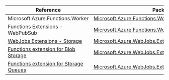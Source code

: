 | Reference | Package | Source |
|---|---|---|
|Microsoft.Azure.Functions.Worker|[Microsoft.Azure.Functions.Worker](https://www.nuget.org/packages/Microsoft.Azure.Functions.Worker)|[GitHub](https://github.com/Azure/azure-sdk-for-net/blob/main/)|
|Functions Extensions - WebPubSub|[Microsoft.Azure.Functions.Worker.Extensions.WebPubSub](https://www.nuget.org/packages/Microsoft.Azure.Functions.Worker.Extensions.WebPubSub)|[GitHub](https://github.com/Azure/azure-sdk-for-net/blob/main/sdk/webpubsub/Microsoft.Azure.Functions.Worker.Extensions.WebPubSub)|
|[WebJobs Extensions - Storage](microsoft.webjobs.extensions.storage-readme.md)|[Microsoft.Azure.WebJobs.Extensions.Storage](https://www.nuget.org/packages/Microsoft.Azure.WebJobs.Extensions.Storage)|[GitHub](https://github.com/Azure/azure-sdk-for-net/blob/main/sdk/storage/Microsoft.Azure.WebJobs.Extensions.Storage)|
|[Functions extension for Blob Storage](microsoft.webjobs.extensions.storage.blobs-readme.md)|[Microsoft.Azure.WebJobs.Extensions.Storage.Blobs](https://www.nuget.org/packages/Microsoft.Azure.WebJobs.Extensions.Storage.Blobs)|[GitHub](https://github.com/Azure/azure-sdk-for-net/blob/main/sdk/storage/Microsoft.Azure.WebJobs.Extensions.Storage.Blobs)|
|[Functions extension for Storage Queues](microsoft.webjobs.extensions.storage.queues-readme.md)|[Microsoft.Azure.WebJobs.Extensions.Storage.Queues](https://www.nuget.org/packages/Microsoft.Azure.WebJobs.Extensions.Storage.Queues)|[GitHub](https://github.com/Azure/azure-sdk-for-net/blob/main/sdk/storage/Microsoft.Azure.WebJobs.Extensions.Storage.Queues)|
